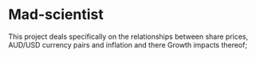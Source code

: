 # Mad-scientist
This project deals specifically on the relationships between share prices, AUD/USD currency pairs and inflation and there Growth impacts thereof; 
